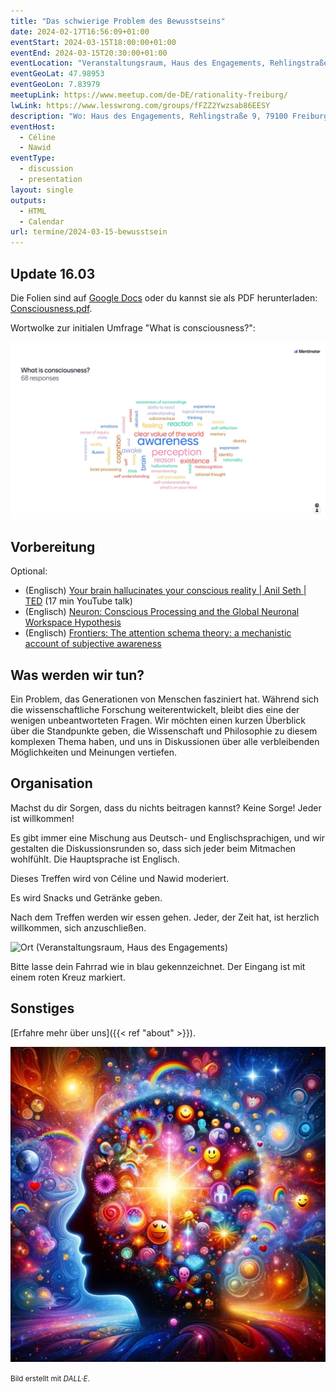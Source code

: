 ```yaml
---
title: "Das schwierige Problem des Bewusstseins"
date: 2024-02-17T16:56:09+01:00
eventStart: 2024-03-15T18:00:00+01:00
eventEnd: 2024-03-15T20:30:00+01:00
eventLocation: "Veranstaltungsraum, Haus des Engagements, Rehlingstraße 9, 79100 Freiburg"
eventGeoLat: 47.98953
eventGeoLon: 7.83979
meetupLink: https://www.meetup.com/de-DE/rationality-freiburg/
lwLink: https://www.lesswrong.com/groups/fFZZ2Ywzsab86EESY
description: "Wo: Haus des Engagements, Rehlingstraße 9, 79100 Freiburg. Wann: Freitag, 15. März 2024 um 18:00 Uhr MEZ."
eventHost:
  - Céline
  - Nawid
eventType:
  - discussion
  - presentation
layout: single
outputs:
  - HTML
  - Calendar
url: termine/2024-03-15-bewusstsein
---
```


## Update 16.03

Die Folien sind auf [Google
Docs](https://docs.google.com/presentation/d/1qKKtagQnc8LUqZIFzGfdpeyomBYZK_WU4PpZiKb8DEk/edit#slide=id.g2c29e2b20bb_0_1)
oder du kannst sie als PDF herunterladen: [Consciousness.pdf](Consciousness.pdf).

Wortwolke zur initialen Umfrage "What is consciousness?":

!["What is consciousness?" Wortwolke](word-cloud.jpg "'What is consciousness?' Wortwolke")


## Vorbereitung

Optional:

* (Englisch) [Your brain hallucinates your conscious reality | Anil Seth |
  TED](https://youtu.be/lyu7v7nWzfo) (17 min YouTube talk)
* (Englisch) [Neuron: Conscious Processing and the Global Neuronal Workspace
Hypothesis](https://www.cell.com/neuron/pdf/S0896-6273(20)30052-0.pdf)
* (Englisch) [Frontiers: The attention schema theory: a mechanistic account of subjective
awareness](https://www.frontiersin.org/journals/psychology/articles/10.3389/fpsyg.2015.00500/full?source=post_page---------------------------)


## Was werden wir tun?

Ein Problem, das Generationen von Menschen fasziniert hat. Während sich die
wissenschaftliche Forschung weiterentwickelt, bleibt dies eine der wenigen
unbeantworteten Fragen. Wir möchten einen kurzen Überblick über die Standpunkte
geben, die Wissenschaft und Philosophie zu diesem komplexen Thema haben, und
uns in Diskussionen über alle verbleibenden Möglichkeiten und Meinungen
vertiefen.


## Organisation

Machst du dir Sorgen, dass du nichts beitragen kannst? Keine Sorge! Jeder ist willkommen!

Es gibt immer eine Mischung aus Deutsch- und Englischsprachigen, und wir gestalten die Diskussionsrunden so, dass sich jeder beim Mitmachen wohlfühlt. Die Hauptsprache ist Englisch.

Dieses Treffen wird von Céline und Nawid moderiert.

Es wird Snacks und Getränke geben.

Nach dem Treffen werden wir essen gehen. Jeder, der Zeit hat, ist herzlich willkommen, sich anzuschließen.

![Ort (Veranstaltungsraum, Haus des Engagements)](/images/hde-new-building.png)

Bitte lasse dein Fahrrad wie in blau gekennzeichnet. Der Eingang ist mit einem
roten Kreuz markiert.


## Sonstiges

[Erfahre mehr über uns]({{< ref "about" >}}).

![Abstrakte Darstellung der Komplexität menschlichen Denkens](cover.webp "Abstrakte Darstellung der Komplexität menschlichen Denkens")

<small>Bild erstellt mit _DALL·E_.</small>
